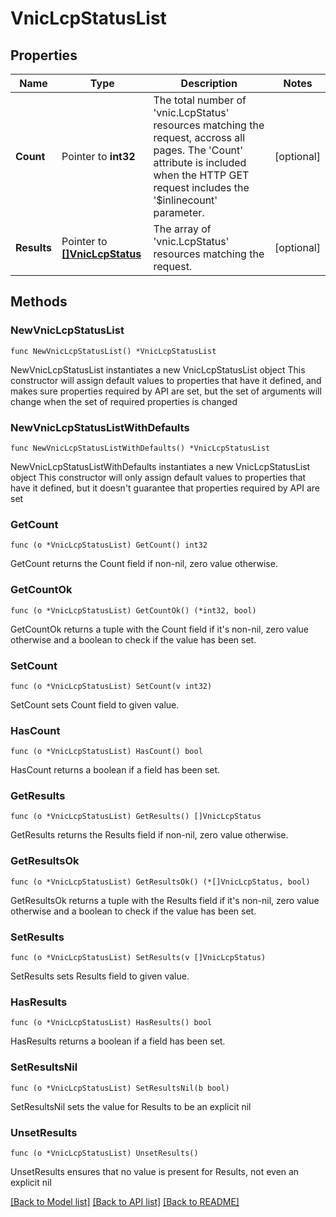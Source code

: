 # VnicLcpStatusList

## Properties

Name | Type | Description | Notes
------------ | ------------- | ------------- | -------------
**Count** | Pointer to **int32** | The total number of &#39;vnic.LcpStatus&#39; resources matching the request, accross all pages. The &#39;Count&#39; attribute is included when the HTTP GET request includes the &#39;$inlinecount&#39; parameter. | [optional] 
**Results** | Pointer to [**[]VnicLcpStatus**](VnicLcpStatus.md) | The array of &#39;vnic.LcpStatus&#39; resources matching the request. | [optional] 

## Methods

### NewVnicLcpStatusList

`func NewVnicLcpStatusList() *VnicLcpStatusList`

NewVnicLcpStatusList instantiates a new VnicLcpStatusList object
This constructor will assign default values to properties that have it defined,
and makes sure properties required by API are set, but the set of arguments
will change when the set of required properties is changed

### NewVnicLcpStatusListWithDefaults

`func NewVnicLcpStatusListWithDefaults() *VnicLcpStatusList`

NewVnicLcpStatusListWithDefaults instantiates a new VnicLcpStatusList object
This constructor will only assign default values to properties that have it defined,
but it doesn't guarantee that properties required by API are set

### GetCount

`func (o *VnicLcpStatusList) GetCount() int32`

GetCount returns the Count field if non-nil, zero value otherwise.

### GetCountOk

`func (o *VnicLcpStatusList) GetCountOk() (*int32, bool)`

GetCountOk returns a tuple with the Count field if it's non-nil, zero value otherwise
and a boolean to check if the value has been set.

### SetCount

`func (o *VnicLcpStatusList) SetCount(v int32)`

SetCount sets Count field to given value.

### HasCount

`func (o *VnicLcpStatusList) HasCount() bool`

HasCount returns a boolean if a field has been set.

### GetResults

`func (o *VnicLcpStatusList) GetResults() []VnicLcpStatus`

GetResults returns the Results field if non-nil, zero value otherwise.

### GetResultsOk

`func (o *VnicLcpStatusList) GetResultsOk() (*[]VnicLcpStatus, bool)`

GetResultsOk returns a tuple with the Results field if it's non-nil, zero value otherwise
and a boolean to check if the value has been set.

### SetResults

`func (o *VnicLcpStatusList) SetResults(v []VnicLcpStatus)`

SetResults sets Results field to given value.

### HasResults

`func (o *VnicLcpStatusList) HasResults() bool`

HasResults returns a boolean if a field has been set.

### SetResultsNil

`func (o *VnicLcpStatusList) SetResultsNil(b bool)`

 SetResultsNil sets the value for Results to be an explicit nil

### UnsetResults
`func (o *VnicLcpStatusList) UnsetResults()`

UnsetResults ensures that no value is present for Results, not even an explicit nil

[[Back to Model list]](../README.md#documentation-for-models) [[Back to API list]](../README.md#documentation-for-api-endpoints) [[Back to README]](../README.md)


